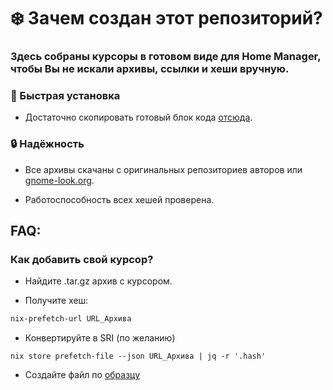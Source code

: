 # ❄️ Зачем создан этот репозиторий?

### Здесь собраны курсоры в готовом виде для Home Manager, чтобы Вы не искали архивы, ссылки и хеши вручную.

### 🚀 Быстрая установка

- Достаточно скопировать готовый блок кода [отсюда](https://github.com/s6H4/cursors/tree/main/home-manager).

### 🔒 Надёжность

- Все архивы скачаны с оригинальных репозиториев авторов или [gnome-look.org](https://www.gnome-look.org/browse/).

- Работоспособность всех хешей проверена.

## FAQ:

### Как добавить свой курсор?

- Найдите .tar.gz архив с курсором.

- Получите хеш:

```sh
nix-prefetch-url URL_Архива
```

- Конвертируйте в SRI (по желанию)

```
nix store prefetch-file --json URL_Архива | jq -r '.hash'
```

- Создайте файл по [образцу](https://github.com/s6H4/cursors/tree/main/template/home.nix)

